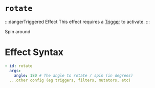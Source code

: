 # `rotate`
:::dangerTriggered Effect
This effect requires a [Trigger](https://plugins.auxilor.io/effects/all-triggers) to activate.
:::

Spin around

# Effect Syntax
```yaml
- id: rotate
  args:
    angle: 180 # The angle to rotate / spin (in degrees)
  ...other config (eg triggers, filters, mutators, etc)
```
